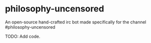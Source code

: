 # philosophy-uncensored
An open-source hand-crafted irc bot made specifically for the channel #philosophy-uncensored

TODO:
  Add code.
